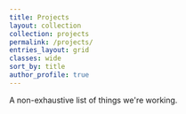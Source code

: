 ```yaml
---
title: Projects
layout: collection
collection: projects
permalink: /projects/
entries_layout: grid
classes: wide
sort_by: title
author_profile: true
---
```


A non-exhaustive list of things we're working.
